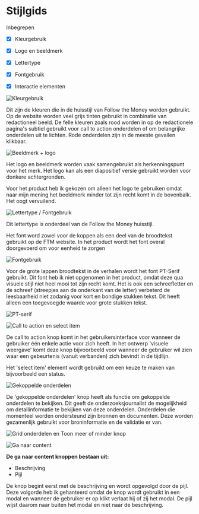 # Stijlgids

Inbegrepen
- [x] Kleurgebruik
- [x] Logo en beeldmerk
- [x] Lettertype
- [x] Fontgebruik
- [x] Interactie elementen


![Kleurgebruik](content/stijlgids1.png)

Dit zijn de kleuren die in de huisstijl van Follow the Money worden gebruikt. Op de website worden veel grijs tinten gebruikt in combinatie van redactioneel beeld. De felle kleuren zoals rood worden in op de redactionele pagina's subtiel gebruikt voor call to action onderdelen of om belangrijke onderdelen uit te lichten. Rode onderdelen zijn in de meeste gevallen klikbaar.

<!--Op de website wordt veel redactioneel beeld gebruikt, deze brengen de content tot leven. -->

![Beeldmerk + logo](content/stijlgids2.png)

Het logo en beeldmerk worden vaak samengebruikt als herkenningspunt voor het merk. Het logo kan als een diapositief versie gebruikt worden voor donkere achtergronden.

Voor het product heb ik gekozen om alleen het logo te gebruiken omdat naar mijn mening het beeldmerk minder tot zijn recht komt in de bovenbalk. Het oogt vervuilend.


![Lettertype / Fontgebruik](content/stijlgids3.png)

Dit lettertype is onderdeel van de Follow the Money huisstijl. 

Het font word zowel voor de koppen als een deel van de broodtekst gebruikt op de FTM website. In het product wordt het font overal doorgevoerd om voor eenheid te zorgen

 
![Fontgebruik](content/stijlgids4.png)

Voor de grote lappen broodtekst in de verhalen wordt het font PT-Serif gebruikt. Dit font heb ik niet opgenomen in het product, omdat deze qua visuele stijl niet heel mooi tot zijn recht komt. Het is ook een schreefletter en de schreef (streepjes aan de onderkant van de letter) verbeterd de leesbaarheid niet zodanig voor kort en bondige stukken tekst. Dit heeft alleen een toegevoegde waarde voor grote stukken tekst.

![PT-serif](content/pt-serif.png)




![Call to action en select item](content/stijlgids5.png)

De call to action knop komt in het gebruikersinterface voor wanneer de gebruiker één enkele actie voor zich heeft. In het ontwerp 'visuele weergave' komt deze knop bijvoorbeeld voor wanneer de gebruiker wil zien waar een gebeurtenis (vanuit verbanden) zich bevindt in de tijdlijn.

Het 'select item' element wordt gebruikt om een keuze te maken van bijvoorbeeld een status.

![Gekoppelde onderdelen](content/stijlgids6.png)

De 'gekoppelde onderdelen' knop heeft als functie om gekoppelde onderdelen te bekijken. Dit geeft de onderzoeksjournalist de mogelijkheid om detailinformatie te bekijken van deze onderdelen. Onderdelen die momenteel worden ondersteund zijn bronnen en documenten. Deze worden gezamenlijk gebruikt voor broninformatie en de validatie er van.


![Grid onderdelen en Toon meer of minder knop](content/stijlgids8.png)




![Ga naar content](content/stijlgids9.png)

__De ga naar content knoppen bestaan uit:__

* Beschrijving
* Pijl


De knop begint eerst met de beschrijving en wordt opgevolgd door de pijl. Deze volgorde heb ik gehanteerd omdat de knop wordt gebruikt in een modal en wanneer de gebruiker er op klikt verlaat hij of zij het modal. De pijl wijst daarom naar buiten het modal en niet naar de beschrijving.
